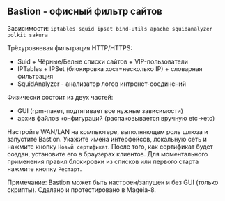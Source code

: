 Bastion - офисный фильтр сайтов
--
Зависимости: `iptables squid ipset bind-utils apache squidanalyzer polkit sakura`

Трёхуровневая фильтрация HTTP/HTTPS:
+ Suid + Чёрные/Белые списки сайтов + VIP-пользователи
+ IPTables + IPSet (блокировка хост=несколько IP) + словарная фильтрация
+ SquidAnalyzer - анализатор логов интренет-соединений

Физически состоит из двух частей:
+ GUI (rpm-пакет, подтягивает все нужные зависимости)
+ архив файлов конфигураций (распаковывается вручную etc->etc)

Настройте WAN/LAN на компьютере, выполняющем роль шлюза и запустите Bastion. Укажите имена интерфейсов, локальную сеть и нажмите кнопку `Новый сертификат`. После того, как сертификат будет создан, установите его в браузерах клиентов. Для моментального применения правил блокировки из списков или первого старта нажмите кнопку `Рестарт`.

Примечание: Bastion может быть настроен/запущен и без GUI (только скрипты). Сделано и протестировано в Mageia-8.

